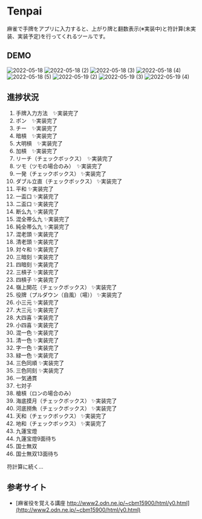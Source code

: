 ﻿
# Tenpai

麻雀で手牌をアプリに入力すると、上がり牌と翻数表示(※実装中)と符計算(未実装、実装予定)を行ってくれるツールです。

## DEMO

![2022-05-18](https://user-images.githubusercontent.com/7916855/169081796-a9f23b08-260f-44f8-b7a2-81204b32e1ab.png)
![2022-05-18 (2)](https://user-images.githubusercontent.com/7916855/169081694-faef92f3-630c-4235-ba20-eb6bb2c8a6d2.png)
![2022-05-18 (3)](https://user-images.githubusercontent.com/7916855/169081751-734b96d0-e4e2-4c28-94d9-0a7493c36b64.png)
![2022-05-18 (4)](https://user-images.githubusercontent.com/7916855/169081772-809440e0-ca1b-4d05-93d9-51afb3487f53.png)
![2022-05-18 (5)](https://user-images.githubusercontent.com/7916855/169081787-389928a9-a204-43ae-a3d1-cc7162215225.png)
![2022-05-19 (2)](https://user-images.githubusercontent.com/7916855/169081815-38ede3e0-a7a6-4c17-a311-60eb76319c8a.png)
![2022-05-19 (3)](https://user-images.githubusercontent.com/7916855/169081826-c51a72c6-10f4-4cfe-aeab-b7244d3b1e6f.png)
![2022-05-19 (4)](https://user-images.githubusercontent.com/7916855/169081837-477e363b-3bd7-4d51-b00f-09b784e29abe.png)

## 進捗状況

1. 手牌入力方法　✨実装完了
2. ポン　✨実装完了
3. チー　✨実装完了
4. 暗槓　✨実装完了
5. 大明槓　✨実装完了
6. 加槓　✨実装完了
7. リーチ（チェックボックス）　✨実装完了
8. ツモ（ツモの場合のみ）　✨実装完了
9. 一発（チェックボックス） ✨実装完了
10. ダブル立直（チェックボックス） ✨実装完了
11. 平和 ✨実装完了
12. 一盃口 ✨実装完了
13. 二盃口 ✨実装完了
14. 断么九 ✨実装完了
15. 混全帯么九 ✨実装完了
16. 純全帯么九 ✨実装完了
17. 混老頭 ✨実装完了
18. 清老頭 ✨実装完了
19. 対々和 ✨実装完了
20. 三暗刻 ✨実装完了
21. 四暗刻 ✨実装完了
22. 三槓子 ✨実装完了
23. 四槓子 ✨実装完了
24. 嶺上開花（チェックボックス） ✨実装完了
25. 役牌（プルダウン（自風）（場）） ✨実装完了
26. 小三元 ✨実装完了
27. 大三元 ✨実装完了
28. 大四喜 ✨実装完了
29. 小四喜 ✨実装完了
30. 混一色 ✨実装完了
31. 清一色 ✨実装完了
32. 字一色 ✨実装完了
33. 緑一色 ✨実装完了
34. 三色同順 ✨実装完了
35. 三色同刻 ✨実装完了
36. 一気通貫
37. 七対子
38. 槍槓（ロンの場合のみ）
39. 海底摸月（チェックボックス） ✨実装完了
40. 河底撈魚（チェックボックス） ✨実装完了
41. 天和（チェックボックス） ✨実装完了
42. 地和（チェックボックス） ✨実装完了
43. 九蓮宝燈
44. 九蓮宝燈9面待ち
45. 国士無双
46. 国士無双13面待ち

符計算に続く...

## 参考サイト

* [麻雀役を覚える講座 http://www2.odn.ne.jp/~cbm15900/html/y0.html](http://www2.odn.ne.jp/~cbm15900/html/y0.html)
